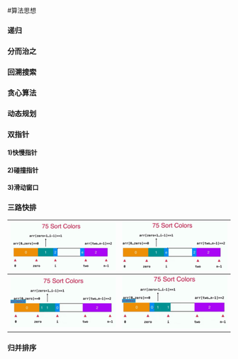 #算法思想

### 递归
### 分而治之
### 回溯搜索
### 贪心算法
### 动态规划
### 双指针
#### 1)快慢指针
#### 2)碰撞指针
#### 3)滑动窗口

### 三路快排
![](../alg_idea/quick_sort_3ways.png)|![](../alg_idea/quick_sort_3ways2.png)
---|---
![](../alg_idea/quick_sort_3ways3.png)|![](../alg_idea/quick_sort_3ways4.png)

### 归并排序
